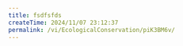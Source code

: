 ```yaml
---
title: fsdfsfds
createTime: 2024/11/07 23:12:37
permalink: /vi/EcologicalConservation/piK3BM6v/
---
```


